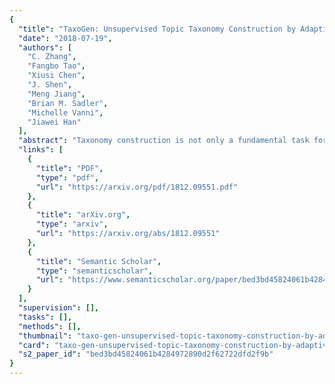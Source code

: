 ```yaml
---
{
  "title": "TaxoGen: Unsupervised Topic Taxonomy Construction by Adaptive Term Embedding and Clustering",
  "date": "2018-07-19",
  "authors": [
    "C. Zhang",
    "Fangbo Tao",
    "Xiusi Chen",
    "J. Shen",
    "Meng Jiang",
    "Brian M. Sadler",
    "Michelle Vanni",
    "Jiawei Han"
  ],
  "abstract": "Taxonomy construction is not only a fundamental task for semantic analysis of text corpora, but also an important step for applications such as information filtering, recommendation, and Web search. Existing pattern-based methods extract hypernym-hyponym term pairs and then organize these pairs into a taxonomy. However, by considering each term as an independent concept node, they overlook the topical proximity and the semantic correlations among terms. In this paper, we propose a method for constructing topic taxonomies, wherein every node represents a conceptual topic and is defined as a cluster of semantically coherent concept terms. Our method, TaxoGen, uses term embeddings and hierarchical clustering to construct a topic taxonomy in a recursive fashion. To ensure the quality of the recursive process, it consists of: (1) an adaptive spherical clustering module for allocating terms to proper levels when splitting a coarse topic into fine-grained ones; (2) a local embedding module for learning term embeddings that maintain strong discriminative power at different levels of the taxonomy. Our experiments on two real datasets demonstrate the effectiveness of TaxoGen compared with baseline methods.",
  "links": [
    {
      "title": "PDF",
      "type": "pdf",
      "url": "https://arxiv.org/pdf/1812.09551.pdf"
    },
    {
      "title": "arXiv.org",
      "type": "arxiv",
      "url": "https://arxiv.org/abs/1812.09551"
    },
    {
      "title": "Semantic Scholar",
      "type": "semanticscholar",
      "url": "https://www.semanticscholar.org/paper/bed3bd45824061b4284972890d2f62722dfd2f9b"
    }
  ],
  "supervision": [],
  "tasks": [],
  "methods": [],
  "thumbnail": "taxo-gen-unsupervised-topic-taxonomy-construction-by-adaptive-term-embedding-and-clustering-thumb.jpg",
  "card": "taxo-gen-unsupervised-topic-taxonomy-construction-by-adaptive-term-embedding-and-clustering-card.jpg",
  "s2_paper_id": "bed3bd45824061b4284972890d2f62722dfd2f9b"
}
---
```



